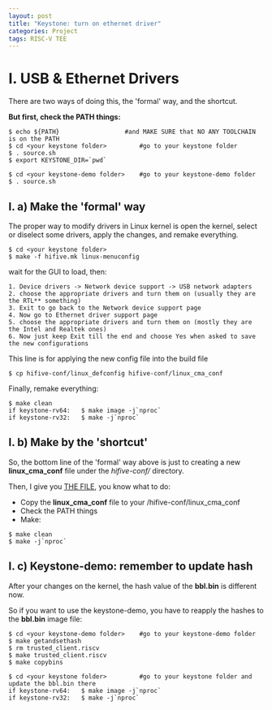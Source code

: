 ```yaml
---
layout: post
title: "Keystone: turn on ethernet driver"
categories: Project
tags: RISC-V TEE
---
```


# I. USB & Ethernet Drivers

There are two ways of doing this, the 'formal' way, and the shortcut.

**But first, check the PATH things:**
```
$ echo ${PATH}					#and MAKE SURE that NO ANY TOOLCHAIN is on the PATH
$ cd <your keystone folder>			#go to your keystone folder
$ . source.sh
$ export KEYSTONE_DIR=`pwd`

$ cd <your keystone-demo folder>	#go to your keystone-demo folder
$ . source.sh
```

## I. a) Make the 'formal' way

The proper way to modify drivers in Linux kernel is open the kernel, select or diselect some drivers, apply the changes, and remake everything.
```
$ cd <your keystone folder>
$ make -f hifive.mk linux-menuconfig
```

wait for the GUI to load, then:
```
1. Device drivers -> Network device support -> USB network adapters
2. choose the appropriate drivers and turn them on (usually they are the RTL** something)
3. Exit to go back to the Network device support page
4. Now go to Ethernet driver support page
5. choose the appropriate drivers and turn them on (mostly they are the Intel and Realtek ones)
6. Now just keep Exit till the end and choose Yes when asked to save the new configurations
```

This line is for applying the new config file into the build file
```
$ cp hifive-conf/linux_defconfig hifive-conf/linux_cma_conf
```

Finally, remake everything:
```
$ make clean
if keystone-rv64:	$ make image -j`nproc`
if keystone-rv32:	$ make -j`nproc`
```

## I. b) Make by the 'shortcut'

So, the bottom line of the 'formal' way above is just to creating a new **linux_cma_conf** file under the *hifive-conf/* directory.

Then, I give you [THE FILE](./linux_cma_conf), you know what to do:
- Copy the **linux_cma_conf** file to your <keystone folder>/hifive-conf/linux_cma_conf
- Check the PATH things
- Make:

```
$ make clean
$ make -j`nproc`
```

## I. c) Keystone-demo: remember to update hash

After your changes on the kernel, the hash value of the **bbl.bin** is different now.

So if you want to use the keystone-demo, you have to reapply the hashes to the **bbl.bin** image file:
```
$ cd <your keystone-demo folder>	#go to your keystone-demo folder
$ make getandsethash
$ rm trusted_client.riscv
$ make trusted_client.riscv
$ make copybins

$ cd <your keystone folder>			#go to your keystone folder and update the bbl.bin there
if keystone-rv64:	$ make image -j`nproc`	
if keystone-rv32:	$ make -j`nproc`
```
